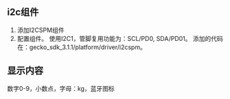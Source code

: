 

## i2c组件
1. 添加I2CSPM组件
2. 配置组件。
使用I2C1，管脚复用功能为：SCL/PD0, SDA/PD01。
添加的代码在：gecko_sdk_3.1.1/platform/driver/i2cspm。


## 显示内容
数字0-9，小数点，字母：kg，蓝牙图标


